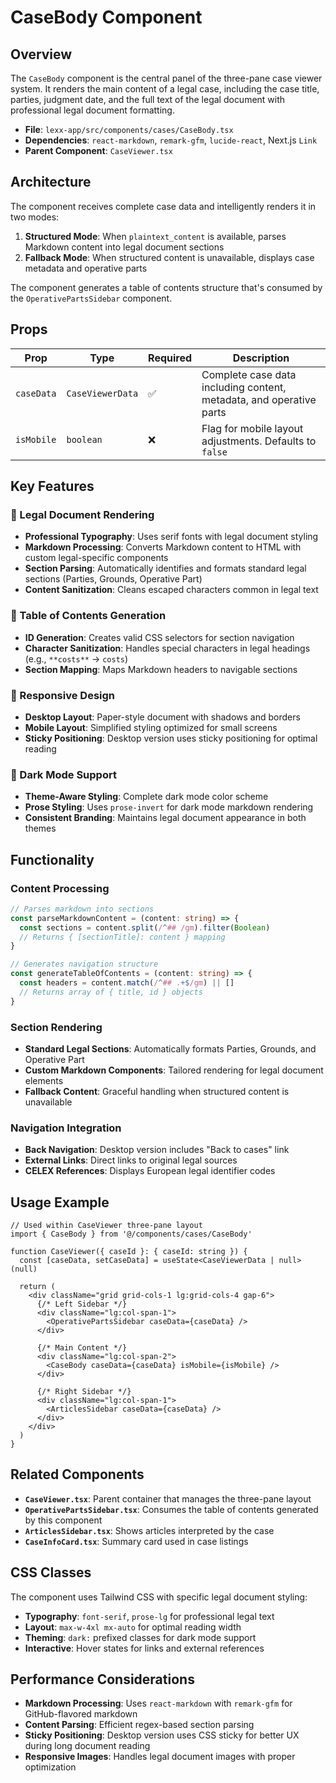 # CaseBody Component

## Overview

The `CaseBody` component is the central panel of the three-pane case viewer system. It renders the main content of a legal case, including the case title, parties, judgment date, and the full text of the legal document with professional legal document formatting.

- **File**: `lexx-app/src/components/cases/CaseBody.tsx`
- **Dependencies**: `react-markdown`, `remark-gfm`, `lucide-react`, Next.js `Link`
- **Parent Component**: `CaseViewer.tsx`

## Architecture

The component receives complete case data and intelligently renders it in two modes:
1. **Structured Mode**: When `plaintext_content` is available, parses Markdown content into legal document sections
2. **Fallback Mode**: When structured content is unavailable, displays case metadata and operative parts

The component generates a table of contents structure that's consumed by the `OperativePartsSidebar` component.

## Props

| Prop | Type | Required | Description |
|---|---|---|---|
| `caseData` | `CaseViewerData` | ✅ | Complete case data including content, metadata, and operative parts |
| `isMobile` | `boolean` | ❌ | Flag for mobile layout adjustments. Defaults to `false` |

## Key Features

### 📄 Legal Document Rendering
- **Professional Typography**: Uses serif fonts with legal document styling
- **Markdown Processing**: Converts Markdown content to HTML with custom legal-specific components
- **Section Parsing**: Automatically identifies and formats standard legal sections (Parties, Grounds, Operative Part)
- **Content Sanitization**: Cleans escaped characters common in legal text

### 🔗 Table of Contents Generation
- **ID Generation**: Creates valid CSS selectors for section navigation
- **Character Sanitization**: Handles special characters in legal headings (e.g., `**costs**` → `costs`)
- **Section Mapping**: Maps Markdown headers to navigable sections

### 📱 Responsive Design
- **Desktop Layout**: Paper-style document with shadows and borders
- **Mobile Layout**: Simplified styling optimized for small screens
- **Sticky Positioning**: Desktop version uses sticky positioning for optimal reading

### 🎨 Dark Mode Support
- **Theme-Aware Styling**: Complete dark mode color scheme
- **Prose Styling**: Uses `prose-invert` for dark mode markdown rendering
- **Consistent Branding**: Maintains legal document appearance in both themes

## Functionality

### Content Processing
```typescript
// Parses markdown into sections
const parseMarkdownContent = (content: string) => {
  const sections = content.split(/^## /gm).filter(Boolean)
  // Returns { [sectionTitle]: content } mapping
}

// Generates navigation structure
const generateTableOfContents = (content: string) => {
  const headers = content.match(/^## .+$/gm) || []
  // Returns array of { title, id } objects
}
```

### Section Rendering
- **Standard Legal Sections**: Automatically formats Parties, Grounds, and Operative Part
- **Custom Markdown Components**: Tailored rendering for legal document elements
- **Fallback Content**: Graceful handling when structured content is unavailable

### Navigation Integration
- **Back Navigation**: Desktop version includes "Back to cases" link
- **External Links**: Direct links to original legal sources
- **CELEX References**: Displays European legal identifier codes

## Usage Example

```tsx
// Used within CaseViewer three-pane layout
import { CaseBody } from '@/components/cases/CaseBody'

function CaseViewer({ caseId }: { caseId: string }) {
  const [caseData, setCaseData] = useState<CaseViewerData | null>(null)
  
  return (
    <div className="grid grid-cols-1 lg:grid-cols-4 gap-6">
      {/* Left Sidebar */}
      <div className="lg:col-span-1">
        <OperativePartsSidebar caseData={caseData} />
      </div>
      
      {/* Main Content */}
      <div className="lg:col-span-2">
        <CaseBody caseData={caseData} isMobile={isMobile} />
      </div>
      
      {/* Right Sidebar */}
      <div className="lg:col-span-1">
        <ArticlesSidebar caseData={caseData} />
      </div>
    </div>
  )
}
```

## Related Components

- **`CaseViewer.tsx`**: Parent container that manages the three-pane layout
- **`OperativePartsSidebar.tsx`**: Consumes the table of contents generated by this component
- **`ArticlesSidebar.tsx`**: Shows articles interpreted by the case
- **`CaseInfoCard.tsx`**: Summary card used in case listings

## CSS Classes

The component uses Tailwind CSS with specific legal document styling:
- **Typography**: `font-serif`, `prose-lg` for professional legal text
- **Layout**: `max-w-4xl mx-auto` for optimal reading width
- **Theming**: `dark:` prefixed classes for dark mode support
- **Interactive**: Hover states for links and external references

## Performance Considerations

- **Markdown Processing**: Uses `react-markdown` with `remark-gfm` for GitHub-flavored markdown
- **Content Parsing**: Efficient regex-based section parsing
- **Sticky Positioning**: Desktop version uses CSS sticky for better UX during long document reading
- **Responsive Images**: Handles legal document images with proper optimization